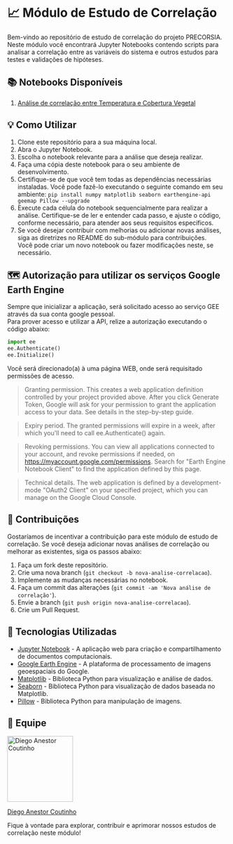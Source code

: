# 📈 Módulo de Estudo de Correlação

Bem-vindo ao repositório de estudo de correlação do projeto PRECORSIA. Neste módulo você encontrará Jupyter Notebooks contendo scripts para analisar a correlação entre as variáveis do sistema e outros estudos para testes e validações de hipóteses.

## 📚 Notebooks Disponíveis

1. [Análise de correlação entre Temperatura e Cobertura Vegetal](https://github.com/PRECORSIA/precorsia-computedocs/blob/main/temperature-vegetation.ipynb)

## 💡 Como Utilizar

1. Clone este repositório para a sua máquina local.
2. Abra o Jupyter Notebook.
3. Escolha o notebook relevante para a análise que deseja realizar.
4. Faça uma cópia deste notebook para o seu ambiente de desenvolvimento.
5. Certifique-se de que você tem todas as dependências necessárias instaladas. Você pode fazê-lo executando o seguinte comando em seu ambiente:
        `pip install numpy matplotlib seaborn earthengine-api geemap Pillow --upgrade`
6. Execute cada célula do notebook sequencialmente para realizar a análise. Certifique-se de ler e entender cada passo, e ajuste o código, conforme necessário, para atender aos seus requisitos específicos.
7. Se você desejar contribuir com melhorias ou adicionar novas análises, siga as diretrizes no README do sub-módulo para contribuições.  
Você pode criar um novo notebook ou fazer modificações neste, se necessário.

## 🗺️ Autorização para utilizar os serviços Google Earth Engine

Sempre que inicializar a aplicação, será solicitado acesso ao serviço GEE através da sua conta google pessoal.  
Para prover acesso e utilizar a API, relize a autorização executando o código abaixo:
```python
import ee
ee.Authenticate()
ee.Initialize()
```
Você será direcionado(a) à uma página WEB, onde será requisitado permissões de acesso.  

> Granting permission. This creates a web application definition controlled by your project provided above. After you click Generate Token, Google will ask for your permission to grant the application access to your data. See details in the step-by-step guide.

> Expiry period. The granted permissions will expire in a week, after which you'll need to call ee.Authenticate() again.

> Revoking permissions. You can view all applications connected to your account, and revoke permissions if needed, on https://myaccount.google.com/permissions. Search for "Earth Engine Notebook Client" to find the application defined by this page.

> Technical details. The web application is defined by a development-mode "OAuth2 Client" on your specified project, which you can manage on the Google Cloud Console.

## 🌟 Contribuições

Gostaríamos de incentivar a contribuição para este módulo de estudo de correlação. Se você deseja adicionar novas análises de correlação ou melhorar as existentes, siga os passos abaixo:

1. Faça um fork deste repositório.
2. Crie uma nova branch (`git checkout -b nova-analise-correlacao`).
3. Implemente as mudanças necessárias no notebook.
4. Faça um commit das alterações (`git commit -am 'Nova análise de correlação'`).
5. Envie a branch (`git push origin nova-analise-correlacao`).
6. Crie um Pull Request.

## 🚀 Tecnologias Utilizadas

- [Jupyter Notebook](https://jupyter.org) - A aplicação web para criação e compartilhamento de documentos computacionais.
- [Google Earth Engine](https://earthengine.google.com) - A plataforma de processamento de imagens geoespaciais do Google.
- [Matplotlib](https://matplotlib.org) - Biblioteca Python para visualização e análise de dados.
- [Seaborn](https://seaborn.pydata.org) - Biblioteca Python para visualização de dados baseada no Matplotlib.
- [Pillow](https://python-pillow.org) - Biblioteca Python para manipulação de imagens.

## 👥 Equipe

<a href="https://github.com/DIEGOVZK">
  <img src="https://avatars.githubusercontent.com/u/45247817?v=4" alt="Diego Anestor Coutinho" width="150" height="auto">
  <p> Diego Anestor Coutinho </p>
</a>

Fique à vontade para explorar, contribuir e aprimorar nossos estudos de correlação neste módulo!